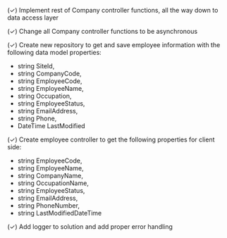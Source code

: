 (&check;) Implement rest of Company controller functions, all the way down to data access layer

(&check;) Change all Company controller functions to be asynchronous

(&check;) Create new repository to get and save employee information with the following data model properties:

* string SiteId,
* string CompanyCode,
* string EmployeeCode,
* string EmployeeName,
* string Occupation,
* string EmployeeStatus,
* string EmailAddress,
* string Phone,
* DateTime LastModified

(&check;) Create employee controller to get the following properties for client side:

* string EmployeeCode,
* string EmployeeName,
* string CompanyName,
* string OccupationName,
* string EmployeeStatus,
* string EmailAddress,
* string PhoneNumber,
* string LastModifiedDateTime

(&check;) Add logger to solution and add proper error handling
